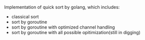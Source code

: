 Implementation of quick sort by golang, which includes:

- classical sort
- sort by goroutine
- sort by goroutine with optimized channel handling
- sort by goroutine with all possible opitimization(still in digging)